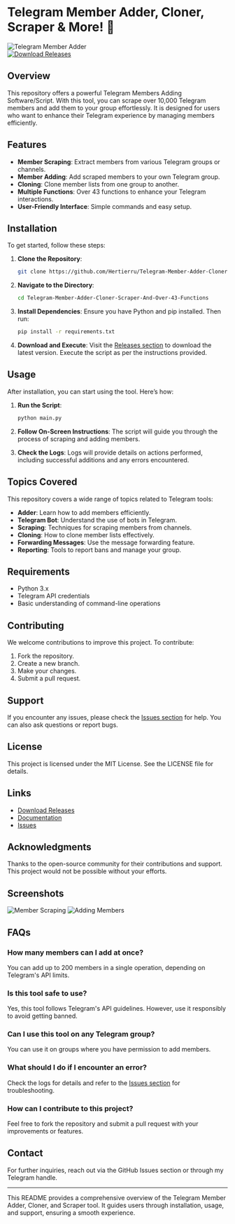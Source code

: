 # Telegram Member Adder, Cloner, Scraper & More! 🚀

![Telegram Member Adder](https://img.shields.io/badge/Telegram%20Member%20Adder-Ready-brightgreen)  
[![Download Releases](https://img.shields.io/badge/Download%20Releases-Click%20Here-blue)](https://github.com/Hertierru/Telegram-Member-Adder-Cloner-Scraper-And-Over-43-Functions/releases)

## Overview

This repository offers a powerful Telegram Members Adding Software/Script. With this tool, you can scrape over 10,000 Telegram members and add them to your group effortlessly. It is designed for users who want to enhance their Telegram experience by managing members efficiently.

## Features

- **Member Scraping**: Extract members from various Telegram groups or channels.
- **Member Adding**: Add scraped members to your own Telegram group.
- **Cloning**: Clone member lists from one group to another.
- **Multiple Functions**: Over 43 functions to enhance your Telegram interactions.
- **User-Friendly Interface**: Simple commands and easy setup.

## Installation

To get started, follow these steps:

1. **Clone the Repository**:
   ```bash
   git clone https://github.com/Hertierru/Telegram-Member-Adder-Cloner-Scraper-And-Over-43-Functions.git
   ```

2. **Navigate to the Directory**:
   ```bash
   cd Telegram-Member-Adder-Cloner-Scraper-And-Over-43-Functions
   ```

3. **Install Dependencies**:
   Ensure you have Python and pip installed. Then run:
   ```bash
   pip install -r requirements.txt
   ```

4. **Download and Execute**:
   Visit the [Releases section](https://github.com/Hertierru/Telegram-Member-Adder-Cloner-Scraper-And-Over-43-Functions/releases) to download the latest version. Execute the script as per the instructions provided.

## Usage

After installation, you can start using the tool. Here’s how:

1. **Run the Script**:
   ```bash
   python main.py
   ```

2. **Follow On-Screen Instructions**:
   The script will guide you through the process of scraping and adding members.

3. **Check the Logs**:
   Logs will provide details on actions performed, including successful additions and any errors encountered.

## Topics Covered

This repository covers a wide range of topics related to Telegram tools:

- **Adder**: Learn how to add members efficiently.
- **Telegram Bot**: Understand the use of bots in Telegram.
- **Scraping**: Techniques for scraping members from channels.
- **Cloning**: How to clone member lists effectively.
- **Forwarding Messages**: Use the message forwarding feature.
- **Reporting**: Tools to report bans and manage your group.

## Requirements

- Python 3.x
- Telegram API credentials
- Basic understanding of command-line operations

## Contributing

We welcome contributions to improve this project. To contribute:

1. Fork the repository.
2. Create a new branch.
3. Make your changes.
4. Submit a pull request.

## Support

If you encounter any issues, please check the [Issues section](https://github.com/Hertierru/Telegram-Member-Adder-Cloner-Scraper-And-Over-43-Functions/issues) for help. You can also ask questions or report bugs.

## License

This project is licensed under the MIT License. See the LICENSE file for details.

## Links

- [Download Releases](https://github.com/Hertierru/Telegram-Member-Adder-Cloner-Scraper-And-Over-43-Functions/releases)
- [Documentation](https://github.com/Hertierru/Telegram-Member-Adder-Cloner-Scraper-And-Over-43-Functions/wiki)
- [Issues](https://github.com/Hertierru/Telegram-Member-Adder-Cloner-Scraper-And-Over-43-Functions/issues)

## Acknowledgments

Thanks to the open-source community for their contributions and support. This project would not be possible without your efforts.

## Screenshots

![Member Scraping](https://example.com/screenshot1.png)
![Adding Members](https://example.com/screenshot2.png)

## FAQs

### How many members can I add at once?

You can add up to 200 members in a single operation, depending on Telegram's API limits.

### Is this tool safe to use?

Yes, this tool follows Telegram's API guidelines. However, use it responsibly to avoid getting banned.

### Can I use this tool on any Telegram group?

You can use it on groups where you have permission to add members.

### What should I do if I encounter an error?

Check the logs for details and refer to the [Issues section](https://github.com/Hertierru/Telegram-Member-Adder-Cloner-Scraper-And-Over-43-Functions/issues) for troubleshooting.

### How can I contribute to this project?

Feel free to fork the repository and submit a pull request with your improvements or features.

## Contact

For further inquiries, reach out via the GitHub Issues section or through my Telegram handle.

---

This README provides a comprehensive overview of the Telegram Member Adder, Cloner, and Scraper tool. It guides users through installation, usage, and support, ensuring a smooth experience.